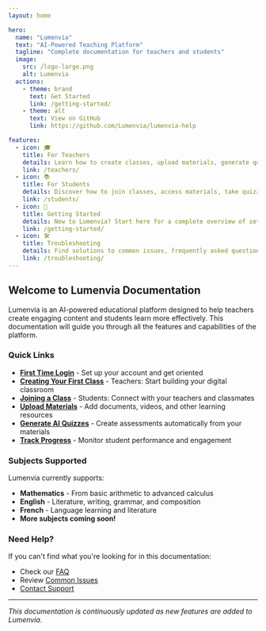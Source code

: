```yaml
---
layout: home

hero:
  name: "Lumenvia"
  text: "AI-Powered Teaching Platform"
  tagline: "Complete documentation for teachers and students"
  image:
    src: /logo-large.png
    alt: Lumenvia
  actions:
    - theme: brand
      text: Get Started
      link: /getting-started/
    - theme: alt
      text: View on GitHub
      link: https://github.com/Lumenvia/lumenvia-help

features:
  - icon: 🎓
    title: For Teachers
    details: Learn how to create classes, upload materials, generate quizzes, and track student progress with our AI-powered tools.
    link: /teachers/
  - icon: 📚
    title: For Students
    details: Discover how to join classes, access materials, take quizzes, and use the AI tutor to enhance your learning experience.
    link: /students/
  - icon: 🚀
    title: Getting Started
    details: New to Lumenvia? Start here for a complete overview of setting up your account and navigating the platform.
    link: /getting-started/
  - icon: 🛠️
    title: Troubleshooting
    details: Find solutions to common issues, frequently asked questions, and how to get additional support.
    link: /troubleshooting/
---
```


## Welcome to Lumenvia Documentation

Lumenvia is an AI-powered educational platform designed to help teachers create engaging content and students learn more effectively. This documentation will guide you through all the features and capabilities of the platform.

### Quick Links

- **[First Time Login](/getting-started/first-login)** - Set up your account and get oriented
- **[Creating Your First Class](/teachers/creating-classes)** - Teachers: Start building your digital classroom
- **[Joining a Class](/students/joining-classes)** - Students: Connect with your teachers and classmates
- **[Upload Materials](/teachers/uploading-materials)** - Add documents, videos, and other learning resources
- **[Generate AI Quizzes](/teachers/creating-quizzes)** - Create assessments automatically from your materials
- **[Track Progress](/teachers/analytics)** - Monitor student performance and engagement

### Subjects Supported

Lumenvia currently supports:
- **Mathematics** - From basic arithmetic to advanced calculus
- **English** - Literature, writing, grammar, and composition
- **French** - Language learning and literature
- **More subjects coming soon!**

### Need Help?

If you can't find what you're looking for in this documentation:
- Check our [FAQ](/troubleshooting/faq)
- Review [Common Issues](/troubleshooting/)
- [Contact Support](/troubleshooting/contact-support)

---

*This documentation is continuously updated as new features are added to Lumenvia.*
